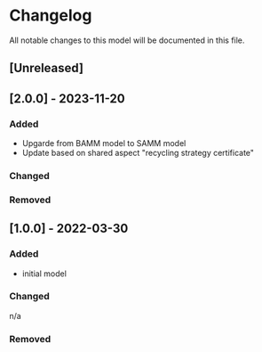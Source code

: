 # Changelog
All notable changes to this model will be documented in this file.

## [Unreleased]

## [2.0.0] - 2023-11-20
### Added
- Upgarde from BAMM model to SAMM model
- Update based on shared aspect "recycling strategy certificate"

### Changed


### Removed

## [1.0.0] - 2022-03-30
### Added
- initial model

### Changed
n/a

### Removed
